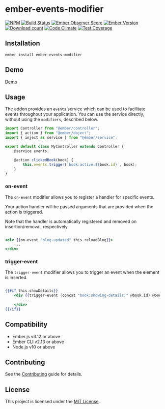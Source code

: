 # ember-events-modifier

[![NPM][npm-badge-img]][npm-badge-link]
[![Build Status][build-status-img]][build-status-link]
[![Ember Observer Score][ember-observer-badge]][ember-observer-url]
[![Ember Version][ember-version]][ember-version-url]
[![Download count][npm-downloads-img]][npm-badge-link]
[![Code Climate][climate-badge]][climate-badge-url]
[![Test Coverage][coverage-badge]][coverage-badge-url]

## Installation

```
ember install ember-events-modifier
```

## Demo

[Demo](https://tzellman.github.io/ember-events-modifier/)

## Usage

The addon provides an `events` service which can be used to facilitate events throughout your application. You can use
the service directly, without using the `modifiers`, described below.

```javascript
import Controller from "@ember/controller";
import { action } from "@ember/object";
import { inject as service } from "@ember/service";

export default class MyController extends Controller {
    @service events;

    @action clickedBook(book) {
        this.events.trigger(`book:active:${book.id}`, book);
    }
}
```

### on-event

The `on-event` modifier allows you to register a handler for specific events.

Your action handler will be passed arguments that are provided when the action is triggered.

Note that the handler is automatically registered and removed on insertion/removal, respectively.

```handlebars

<div {{on-event "blog-updated" this.reloadBlog}}>
    ...
</div>
```

### trigger-event

The `trigger-event` modifier allows you to trigger an event when the element is inserted.

```handlebars

{{#if this.showDetails}}
    <div {{trigger-event (concat "book:showing-details:" @book.id) @book}}>
        ...
    </div>
{{/if}}
```

## Compatibility

-   Ember.js v3.12 or above
-   Ember CLI v2.13 or above
-   Node.js v10 or above

## Contributing

See the [Contributing](CONTRIBUTING.md) guide for details.

## License

This project is licensed under the [MIT License](LICENSE.md).

[npm-badge-img]: https://badge.fury.io/js/ember-events-modifier.svg
[npm-badge-link]: http://badge.fury.io/js/ember-events-modifier
[build-status-img]: https://github.com/tzellman/ember-events-modifier/workflows/Build/badge.svg?branch=master&event=push
[build-status-link]: https://github.com/tzellman/ember-events-modifier/actions?query=workflow%3A%22Build%22
[npm-downloads-img]: https://img.shields.io/npm/dt/ember-events-modifier.svg
[ember-observer-badge]: http://emberobserver.com/badges/ember-events-modifier.svg
[ember-observer-url]: http://emberobserver.com/addons/ember-events-modifier
[ember-version]: https://img.shields.io/badge/Ember-3.12%2B-brightgreen.svg
[ember-version-url]: https://blog.emberjs.com/2019/08/16/ember-3-12-released.html
[coverage-badge]: https://codeclimate.com/github/tzellman/ember-events-modifier/badges/coverage.svg
[coverage-badge-url]: https://codeclimate.com/github/tzellman/ember-events-modifier/test_coverage
[climate-badge]: https://codeclimate.com/github/tzellman/ember-events-modifier/badges/gpa.svg
[climate-badge-url]: https://codeclimate.com/github/tzellman/ember-events-modifier
